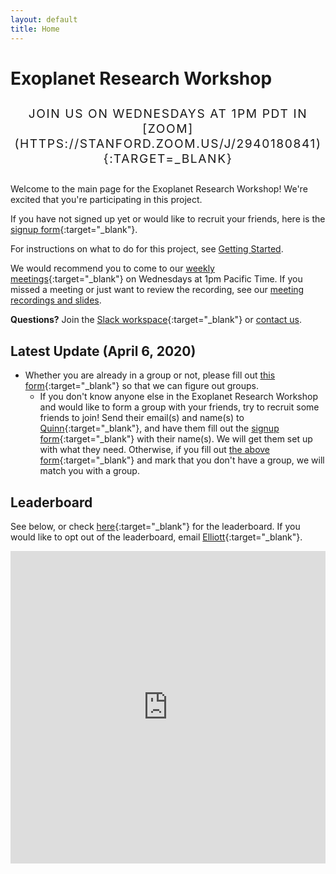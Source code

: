 ```yaml
---
layout: default
title: Home
---
```


# Exoplanet Research Workshop

<h2 style="text-transform:uppercase;letter-spacing:0.1rem;font-size:1.2rem;text-align:center;margin-bottom:1.8rem;font-weight:normal" markdown="1">
Join us on Wednesdays at 1pm PDT in [Zoom](https://stanford.zoom.us/j/2940180841){:target=_blank}
</h2>

Welcome to the main page for the Exoplanet Research Workshop! We're excited that you're participating in this project.

If you have not signed up yet or would like to recruit your friends, here is the [signup form](https://docs.google.com/forms/d/e/1FAIpQLSdYdnDFFS7MinZQbgGAxN3ULTTshf0Q3tvWsC1YjVQKXwWkeQ/viewform?usp=send_form){:target="_blank"}.

For instructions on what to do for this project, see [Getting Started](/getting-started/).

We would recommend you to come to our [weekly meetings](https://stanford.zoom.us/j/2940180841){:target="_blank"} on Wednesdays at 1pm Pacific Time. If you missed a meeting or just want to review the recording, see our [meeting recordings and slides](/recordings/).

**Questions?** Join the [Slack workspace](https://join.slack.com/t/exoplanetrese-nug2480/shared_invite/zt-d63jj8jl-WFWgC0P9mOBvDLbJEvo5EQ){:target="_blank"} or [contact us](/contact/).

<div class="light-box" markdown="1">

## Latest Update (April 6, 2020)

* Whether you are already in a group or not, please fill out [this form](https://docs.google.com/forms/d/e/1FAIpQLSf549CDUdYCOVv7XSJY26KR9J83XYTHY-z7NHrbZQfv456u4g/viewform?usp=sf_link){:target="_blank"} so that we can figure out groups. 
    * If you don't know anyone else in the Exoplanet Research Workshop and would like to form a group with your friends, try to recruit some friends to join! Send their email(s) and name(s) to [Quinn](mailto:qperian@ohs.stanford.edu){:target="_blank"}, and have them fill out the [signup form](https://docs.google.com/forms/d/e/1FAIpQLSdYdnDFFS7MinZQbgGAxN3ULTTshf0Q3tvWsC1YjVQKXwWkeQ/viewform?usp=send_form){:target="_blank"} with their name(s). We will get them set up with what they need. Otherwise, if you fill out [the above form](https://docs.google.com/forms/d/e/1FAIpQLSf549CDUdYCOVv7XSJY26KR9J83XYTHY-z7NHrbZQfv456u4g/viewform?usp=sf_link){:target="_blank"} and mark that you don't have a group, we will match you with a group.

</div>

## Leaderboard
See below, or check [here](https://docs.google.com/spreadsheets/d/186XBseS2LP1QWJaaSwJQzCkS0cBpJ4C8teQdVBPQDpk/){:target="_blank"} for the leaderboard. If you would like to opt out of the leaderboard, email [Elliott](mailto:elliottq@ohs.stanford.edu){:target="_blank"}.

<center><iframe width='100%' height='500' frameborder='0' scrolling='no' src='https://docs.google.com/spreadsheets/d/186XBseS2LP1QWJaaSwJQzCkS0cBpJ4C8teQdVBPQDpk/'>&range=A1:G33&widget=false&chrome=false</iframe></center>
